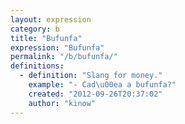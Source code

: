 ```yaml
---
layout: expression
category: b
title: "Bufunfa"
expression: "Bufunfa"
permalink: "/b/bufunfa/"
definitions:
  - definition: "Slang for money."
    example: "- Cad\u00ea a bufunfa?"
    created: "2012-09-26T20:37:02"
    author: "kinow"
---
```

